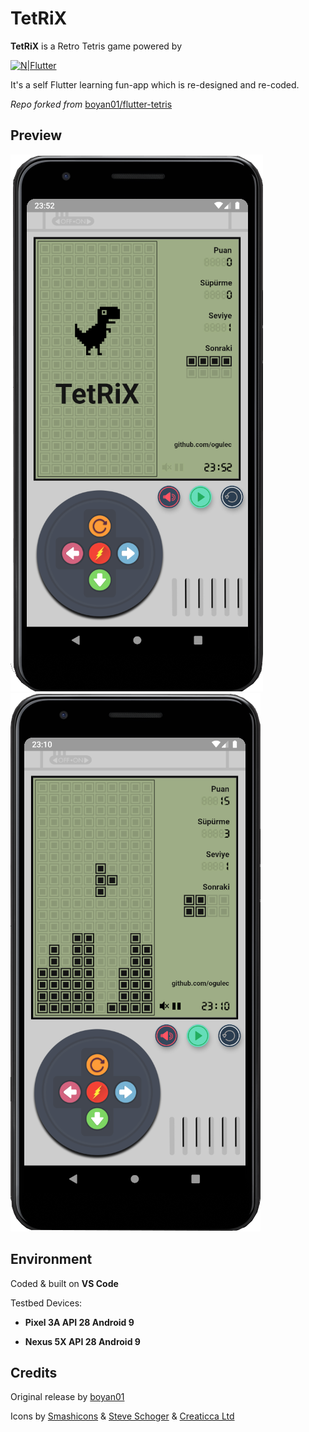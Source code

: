 # TetRiX

**TetRiX** is a Retro Tetris game powered by 

[![N|Flutter](https://lh3.googleusercontent.com/proxy/PNsKnjzneG46I68kIAUa7SbSfcV_19TP6c5UuPJQVJ_snXsr3GYxtZXjbsmbExFfkuTFlULFbmLyonlau2ykfGXXkUYdmGkmZ2GMdRX4vVSjiDkwdq_j_gmLc7kJrLdxUao)](https://flutter.dev/)

It's a self Flutter learning fun-app which is re-designed and re-coded.

*Repo forked from* [boyan01/flutter-tetris](https://github.com/boyan01/flutter-tetris)



## **Preview**

![preview](./preview/screen1.png)![preview](./preview/screen2.png)



## **Environment**

Coded & built on **VS Code**

Testbed Devices:

* **Pixel 3A API 28 Android 9**

* **Nexus 5X API 28 Android 9**



## **Credits**

Original release by [boyan01](https://github.com/boyan01)

Icons by [Smashicons](https://www.iconfinder.com/olivetty) & [Steve Schoger](https://www.iconfinder.com/iconsets/circle-icons-1) & [Creaticca Ltd](https://www.iconfinder.com/bendavis)
